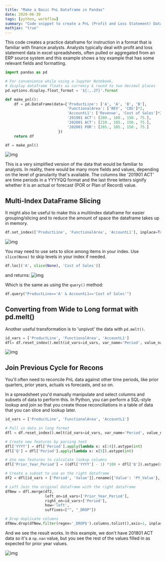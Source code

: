 ```yaml
---
title: "Make a Basic PnL Dataframe in Pandas"
date: 2020-06-30
tags: [python, workflow]
summary: "Code snippet to create a PnL (Profit and Loss Statement) Dataframe in Pandas"
mathjax: "true"
---
```


This code creates a practice dataframe for instruction in a format that is familiar with finance analysts. Analysts typically deal with profit and loss statement data in excel spreadsheets, often pulled or aggregated from an ERP source system and this example shows a toy example that has some relevant fields and formatting.

```python
import pandas as pd

# For convenience while using a Jupyter Notebook, 
# display dataframe floats as currency & round to two decimal places
pd.options.display.float_format = '${:,.2f}'.format

def make_pnl():
    df = pd.DataFrame(data={'ProductLine': ['A', 'A', 'B', 'B'],
                            'FunctionalArea': ['REV', 'COS']*2,
                            'AccountL1': ['Revenue', 'Cost of Sales']*2,
                            '201901 ACT': [200., 100., 150., 75.],
                            '202001 ACT': [210., 105., 150., 75.],
                            '202001 POR': [205., 105., 150., 75.]
                        })
    return df

df = make_pnl()
```

![img](/images/example_pnl.png)

This is a very simplified version of the data that would be familiar to analysts. In reality, there would be many more fields and values, depending on the level of granularity that's available. The columns like '201901 ACT' are time periods in a YYYYQQ format and the last three letters signify whether it is an actual or forecast (POR or Plan of Record) value.

## Multi-Index DataFrame Slicing

It might also be useful to make this a multiindex dataframe for easier grouping/slicing and to reduce the amount of space the dataframe takes up in memory.

```python
df.set_index(['ProductLine', 'FunctionalArea', 'AccountL1'], inplace=True)
```
![img](/images/example_pnl2.png)

You may need to use sets to slice among items in your index. Use `slice(None)` to skip levels in your index if needed.

```python
df.loc[('A', slice(None), 'Cost of Sales')]
```
and returns:
![img](/images/example_pnl3.png)

Which is the same as using the `query()` method:
```python
df.query("ProductLine=='A' & AccountL1=='Cost of Sales'")
```

## Converting from Wide to Long format with pd.melt()

Another useful transformation is to 'unpivot' the data with `pd.melt()`. 

```python
id_vars = ['ProductLine', 'FunctionalArea', 'AccountL1']
dfl= df.reset_index().melt(id_vars=id_vars, var_name='Period', value_name='Value')
```
![img](/images/example_pnl4.png)

## Join Previous Cycle for Recons

You'll often need to reconcile PnL data against other time periods, like prior quarters, prior years, actuals vs forecasts, and so on. 

In a spreadsheet you'd manually manipulate and select columns and subsets of data to perform this. In Python, you can perform a SQL-style lookup and join so that you create those reconciliations in a table of data that you can slice and lookup later.

```python
id_vars = ['ProductLine', 'FunctionalArea', 'AccountL1']

# Pull in data in long format
dfl = df.reset_index().melt(id_vars=id_vars, var_name='Period', value_name='Value')

# Create new features by parsing text
dfl['YYYY'] = dfl['Period'].apply(lambda x: x[:4]).astype(int)
dfl['Q'] = dfl['Period'].apply(lambda x: x[5]).astype(int)

# Use new features to calculate lookup columns
dfl['Prior_Year_Period'] = ((dfl['YYYY'] - 1) *100 + dfl['Q']).astype(str) + " ACT"

# Create a subset to use as the right dataframe
df2 = dfl[id_vars + ['Period', 'Value']].rename({'Value': 'PY_Value'}, axis=1)

# Left Join the original dataframe with the right dataframe
dfNew = dfl.merge(df2,
                  left_on=id_vars+['Prior_Year_Period'],
                  right_on=id_vars+['Period'],
                  how='left',
                  suffixes=["", "_DROP"])

# Drop duplicate columns
dfNew.drop(dfNew.filter(regex='_DROP$').columns.tolist(),axis=1, inplace=True)
```
And we see the result works. In this example, we don't have 201801 ACT data so it's a `np.nan` value, but you see the rest of the values filled in as expected for prior year values.

![img](/images/example_pnl5.png)